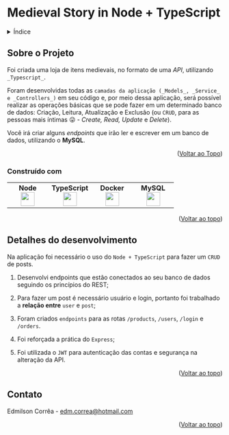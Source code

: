 # Medieval Story in Node + TypeScript
<!-- Improved compatibility of back to top link: See: https://github.com/edmcorrea/project-app-de-receitas--/blob/main/README.md -->
<a name="readme-top"></a>

<!-- PROJECT SHIELDS -->
<!--
*** I'm using markdown "reference style" links for readability.
*** Reference links are enclosed in brackets [ ] instead of parentheses ( ).
*** See the bottom of this document for the declaration of the reference variables
*** for contributors-url, forks-url, etc. This is an optional, concise syntax you may use.
*** https://www.markdownguide.org/basic-syntax/#reference-style-links
-->

<!-- PROJECT LOGO -->

<!-- TABLE OF CONTENTS -->
<details>
  <summary>Índice</summary>
  <ol>
    <li>
      <a href="#sobre-o-projeto">Sobre o Projeto</a>
      <ul>
        <li><a href="#construído-com">Construído com</a></li>
      </ul>
    </li>
<!--     <li>
      <a href="#getting-started">Introdução</a>
      <ul>
        <li><a href="#pre-requisites">Pré-requisitos</a></li>
        <li><a href="#installation">Instalação</a></li>
      </ul>
    </li> -->
    <li><a href="#uso">Uso</a></li>
    <li><a href="#contato">Contato</a></li>
  </ol>
</details>



<!-- ABOUT THE PROJECT -->
## Sobre o Projeto

<!-- [![Product Name Screen Shot][product-screenshot]](https://example.com) -->

Foi criada uma loja de itens medievais, no formato de uma _API_, utilizando `_Typescript_`.
  
Foram desenvolvidas todas as `camadas da aplicação (_Models_, _Service_ e _Controllers_)` em seu código e, por meio dessa aplicação, será possível realizar as operações básicas que se pode fazer em um determinado banco de dados:
Criação, Leitura, Atualização e Exclusão (ou `CRUD`, para as pessoas mais íntimas 😜 - _Create, Read, Update_ e _Delete_).

Você irá criar alguns _endpoints_ que irão ler e escrever em um banco de dados, utilizando o **MySQL**.



<p align="right">(<a href="#readme-top">Voltar ao Topo</a>)</p>



### Construído com

<!-- This section should list any major frameworks/libraries used to bootstrap your project. Leave any add-ons/plugins for the acknowledgements section. Here are a few examples. -->
 <table width="320px" align="center">
  <tbody>
    <tr valign="top">
       <td width="80px" align="center">
        <span><strong>Node</strong></span><br>
        <img height="32" src="https://cdn.iconscout.com/icon/free/png-256/node-js-1174925.png">
      </td>
     <td width="80px" align="center">
        <span><strong>TypeScript</strong></span><br>
        <img height="32" src="https://user-images.githubusercontent.com/98132078/200368739-feb04eec-9271-4963-a569-1cabedd86139.png">
      </td>
    <td width="80px" align="center">
      <span><strong>Docker</strong></span><br>
      <img height="32" src="https://user-images.githubusercontent.com/98132078/200325516-24a48ef3-0baa-4dad-82a6-3891630b74aa.png">
    </td>
    <td width="80px" align="center">
      <span><strong>MySQL</strong></span><br>
      <img height="32" src="https://user-images.githubusercontent.com/98132078/200322066-f1beb621-0258-4c74-ba3a-ce829cee40da.png">
    </td>
   </tr>
  </tbody>   
</table> 
      
<!-- * [![Next][Next.js]][Next-url] -->
<!-- * [![React][React.js]][React-url] -->
     
<!-- * [![Vue][Vue.js]][Vue-url] -->
<!-- * [![Angular][Angular.io]][Angular-url] -->
<!-- * [![Svelte][Svelte.dev]][Svelte-url] -->
<!-- * [![Laravel][Laravel.com]][Laravel-url] -->
<!-- * [![Bootstrap][Bootstrap.com]][Bootstrap-url] -->
<!-- * [![JQuery][JQuery.com]][JQuery-url] -->
      
 

<p align="right">(<a href="#readme-top">Voltar ao topo</a>)</p>



<!-- GETTING STARTED -->

<!-- ## Introdução

This is an example of how you may give instructions on setting up your project locally.
To get a local copy up and running follow these simple example steps. -->

<!-- ### Pré-requisitos

This is an example of how to list things you need to use the software and how to install them.
* npm
  ```sh
  npm install npm@latest -g
  ``` -->



<!-- ### Installation

 _Below is an example of how you can instruct your audience on installing and setting up your app. This template doesn't rely on any external dependencies or services._

1. Get a free API Key at [https://example.com](https://example.com)
2. Clone the repo
   ```sh
   git clone https://github.com/your_username_/Project-Name.git
   ```
3. Install NPM packages
   ```sh
   npm install
   ```
4. Enter your API in `config.js`
   ```js
   const API_KEY = 'ENTER YOUR API';
   ```

<p align="right">(<a href="#readme-top">back to top</a>)</p> -->



<!-- USAGE EXAMPLES -->
## Detalhes do desenvolvimento

Na aplicação foi necessário o uso do `Node + TypeScript` para fazer um `CRUD` de posts.

  1. Desenvolvi endpoints que estão conectados ao seu banco de dados seguindo os princípios do REST;

  2. Para fazer um post é necessário usuário e login, portanto foi trabalhado a **relação entre** `user` e `post`; 

  3. Foram criados `endpoints` para as rotas `/products`, `/users`, `/login` e `/orders`.
  
  4. Foi reforçada a prática do `Express`;

  5. Foi utilizada o `JWT` para autenticação das contas e segurança na alteração da API.


<!-- _=For more examples, please refer to the [Documentation](https://example.com)_ -->

<p align="right">(<a href="#readme-top">Voltar ao topo</a>)</p>



<!-- ROADMAP
## Roteiro de Execução

- [ ] Tela
- [ ] Add back to top links
- [ ] Add Additional Templates w/ Examples
- [ ] Add "components" document to easily copy & paste sections of the readme
- [ ] Multi-language Support
    - [ ] Chinese
    - [ ] Spanish

See the [open issues](https://github.com/othneildrew/Best-README-Template/issues) for a full list of proposed features (and known issues).

<p align="right">(<a href="#readme-top">back to top</a>)</p> -->



<!-- CONTRIBUTING 
## Contributing

Contributions are what make the open source community such an amazing place to learn, inspire, and create. Any contributions you make are **greatly appreciated**.

If you have a suggestion that would make this better, please fork the repo and create a pull request. You can also simply open an issue with the tag "enhancement".
Don't forget to give the project a star! Thanks again!

1. Fork the Project
2. Create your Feature Branch (`git checkout -b feature/AmazingFeature`)
3. Commit your Changes (`git commit -m 'Add some AmazingFeature'`)
4. Push to the Branch (`git push origin feature/AmazingFeature`)
5. Open a Pull Request

<p align="right">(<a href="#readme-top">back to top</a>)</p> -->


<!-- LICENSE 
## License

Distributed under the MIT License. See `LICENSE.txt` for more information.

<p align="right">(<a href="#readme-top">back to top</a>)</p> -->



<!-- CONTACT -->
## Contato

Edmilson Corrêa - edm.correa@hotmail.com

<p align="right">(<a href="#readme-top">Voltar ao topo</a>)</p>



<!-- ACKNOWLEDGMENTS 
## Acknowledgments

Use this space to list resources you find helpful and would like to give credit to. I've included a few of my favorites to kick things off!

* [Choose an Open Source License](https://choosealicense.com)
* [GitHub Emoji Cheat Sheet](https://www.webpagefx.com/tools/emoji-cheat-sheet)
* [Malven's Flexbox Cheatsheet](https://flexbox.malven.co/)
* [Malven's Grid Cheatsheet](https://grid.malven.co/)
* [Img Shields](https://shields.io)
* [GitHub Pages](https://pages.github.com)
* [Font Awesome](https://fontawesome.com)
* [React Icons](https://react-icons.github.io/react-icons/search)

<p align="right">(<a href="#readme-top">back to top</a>)</p> -->



<!-- MARKDOWN LINKS & IMAGES -->
<!-- https://www.markdownguide.org/basic-syntax/#reference-style-links -->
[contributors-shield]: https://img.shields.io/github/contributors/othneildrew/Best-README-Template.svg?style=for-the-badge
[contributors-url]: https://github.com/othneildrew/Best-README-Template/graphs/contributors
[forks-shield]: https://img.shields.io/github/forks/othneildrew/Best-README-Template.svg?style=for-the-badge
[forks-url]: https://github.com/othneildrew/Best-README-Template/network/members
[stars-shield]: https://img.shields.io/github/stars/othneildrew/Best-README-Template.svg?style=for-the-badge
[stars-url]: https://github.com/othneildrew/Best-README-Template/stargazers
[issues-shield]: https://img.shields.io/github/issues/othneildrew/Best-README-Template.svg?style=for-the-badge
[issues-url]: https://github.com/othneildrew/Best-README-Template/issues
[license-shield]: https://img.shields.io/github/license/othneildrew/Best-README-Template.svg?style=for-the-badge
[license-url]: https://github.com/othneildrew/Best-README-Template/blob/master/LICENSE.txt
[linkedin-shield]: https://img.shields.io/badge/-LinkedIn-black.svg?style=for-the-badge&logo=linkedin&colorB=555
[linkedin-url]: https://linkedin.com/in/othneildrew
[product-screenshot]: images/screenshot.png
[Next.js]: https://img.shields.io/badge/next.js-000000?style=for-the-badge&logo=nextdotjs&logoColor=white
[Next-url]: https://nextjs.org/
[React.js]: https://img.shields.io/badge/React-20232A?style=for-the-badge&logo=react&logoColor=61DAFB
[React-url]: https://reactjs.org/
[Vue.js]: https://img.shields.io/badge/Vue.js-35495E?style=for-the-badge&logo=vuedotjs&logoColor=4FC08D
[Vue-url]: https://vuejs.org/
[Angular.io]: https://img.shields.io/badge/Angular-DD0031?style=for-the-badge&logo=angular&logoColor=white
[Angular-url]: https://angular.io/
[Svelte.dev]: https://img.shields.io/badge/Svelte-4A4A55?style=for-the-badge&logo=svelte&logoColor=FF3E00
[Svelte-url]: https://svelte.dev/
[Laravel.com]: https://img.shields.io/badge/Laravel-FF2D20?style=for-the-badge&logo=laravel&logoColor=white
[Laravel-url]: https://laravel.com
[Bootstrap.com]: https://img.shields.io/badge/Bootstrap-563D7C?style=for-the-badge&logo=bootstrap&logoColor=white
[Bootstrap-url]: https://getbootstrap.com
[JQuery.com]: https://img.shields.io/badge/jQuery-0769AD?style=for-the-badge&logo=jquery&logoColor=white
[JQuery-url]: https://jquery.com
